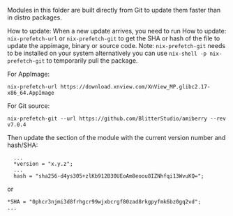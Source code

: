 Modules in this folder are built directly from Git to update them faster than in distro packages.

How to update: When a new update arrives, you need to run
How to update: ```nix-prefetch-url``` or ```nix-prefetch-git``` to get the SHA or hash of the file to update the appimage, binary or source code.
Note: ```nix-prefetch-git``` needs to be installed on your system alternatively you can use ```nix-shell -p nix-prefetch-git``` to temporarily pull the package.

For AppImage:
```
nix-prefetch-url https://download.xnview.com/XnView_MP.glibc2.17-x86_64.AppImage
```

For Git source:
```
nix-prefetch-git --url https://github.com/BlitterStudio/amiberry --rev v7.0.4
```


Then update the section of the module with the current version number and hash/SHA:

```
  ...
  *version = "x.y.z";
  ...
  hash = "sha256-d4ys305+zlKb912B30UEoAm8eoou8IZNhfqi13WvuKQ=";
  ```
  or
  ```
  *SHA = "0phcr3njmi3d8frhgcr99wjxbcrgf80zad8rkgpyfmk6bz0gq2vd";
  ...
```